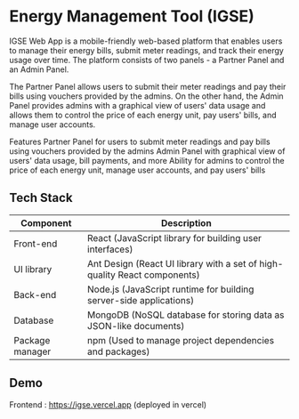 
# Energy Management Tool (IGSE)
IGSE Web App is a mobile-friendly web-based platform that enables users to manage their energy bills, submit meter readings, and track their energy usage over time. The platform consists of two panels - a Partner Panel and an Admin Panel.

The Partner Panel allows users to submit their meter readings and pay their bills using vouchers provided by the admins. On the other hand, the Admin Panel provides admins with a graphical view of users' data usage and allows them to control the price of each energy unit, pay users' bills, and manage user accounts.

Features
Partner Panel for users to submit meter readings and pay bills using vouchers provided by the admins
Admin Panel with graphical view of users' data usage, bill payments, and more
Ability for admins to control the price of each energy unit, manage user accounts, and pay users' bills



## Tech Stack
| Component           | Description                                                                           |
|---------------------|---------------------------------------------------------------------------------------|
| Front-end           | React (JavaScript library for building user interfaces)                              |
| UI library          | Ant Design (React UI library with a set of high-quality React components)            |
| Back-end            | Node.js (JavaScript runtime for building server-side applications)                   |
| Database            | MongoDB (NoSQL database for storing data as JSON-like documents)                     |
| Package manager     | npm (Used to manage project dependencies and packages)                               |

## Demo

  Frontend : https://igse.vercel.app (deployed in vercel)
